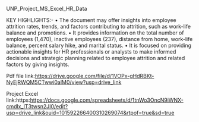 UNP_Project_MS_Excel_HR_Data

KEY HIGHLIGHTS:-
• The document may offer insights into employee attrition rates, trends, and factors contributing to attrition, such as work-life balance and promotions.
• It provides information on the total number of employees (1,470), inactive employees (237), distance from home, work-life balance, percent salary hike, and marital status.
• It is focused on providing actionable insights for HR professionals or analysts to make informed decisions and strategic planning related to employee attrition and related factors by giving insights.

Pdf file link:https://drive.google.com/file/d/1VOPx-gHdRBKt-NyEjRWQM5CTwwi0alM0/view?usp=drive_link

Project Excel link:https:https://docs.google.com/spreadsheets/d/1tnWo3OncN9iWNX-cmdlx_lT3twsn2JI0/edit?usp=drive_link&ouid=101592266400310269074&rtpof=true&sd=true
